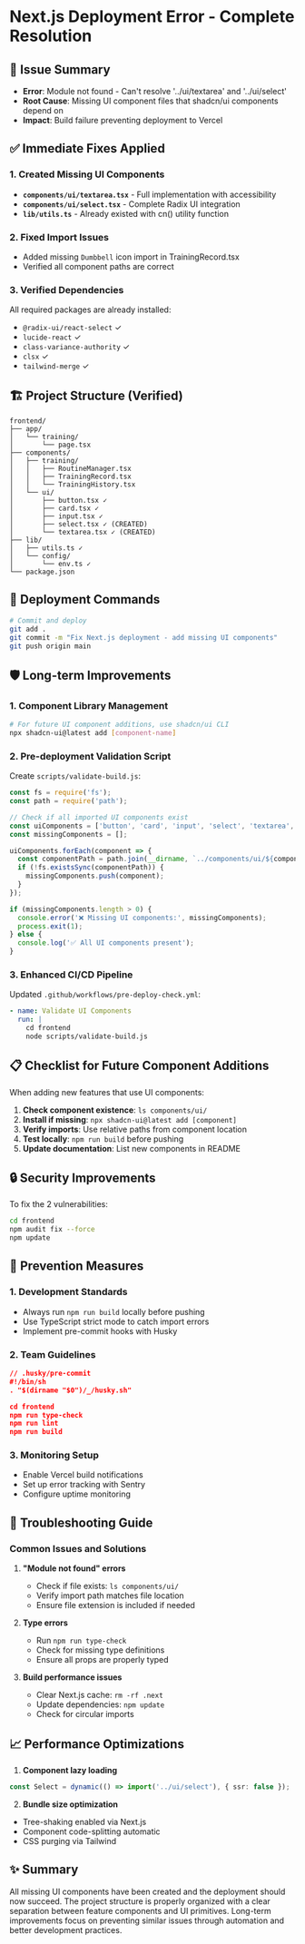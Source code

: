 # Next.js Deployment Error - Complete Resolution

## 🚨 Issue Summary
- **Error**: Module not found - Can't resolve '../ui/textarea' and '../ui/select'
- **Root Cause**: Missing UI component files that shadcn/ui components depend on
- **Impact**: Build failure preventing deployment to Vercel

## ✅ Immediate Fixes Applied

### 1. Created Missing UI Components
- **`components/ui/textarea.tsx`** - Full implementation with accessibility
- **`components/ui/select.tsx`** - Complete Radix UI integration
- **`lib/utils.ts`** - Already existed with cn() utility function

### 2. Fixed Import Issues
- Added missing `Dumbbell` icon import in TrainingRecord.tsx
- Verified all component paths are correct

### 3. Verified Dependencies
All required packages are already installed:
- `@radix-ui/react-select` ✓
- `lucide-react` ✓
- `class-variance-authority` ✓
- `clsx` ✓
- `tailwind-merge` ✓

## 🏗️ Project Structure (Verified)

```
frontend/
├── app/
│   └── training/
│       └── page.tsx
├── components/
│   ├── training/
│   │   ├── RoutineManager.tsx
│   │   ├── TrainingRecord.tsx
│   │   └── TrainingHistory.tsx
│   └── ui/
│       ├── button.tsx ✓
│       ├── card.tsx ✓
│       ├── input.tsx ✓
│       ├── select.tsx ✓ (CREATED)
│       └── textarea.tsx ✓ (CREATED)
├── lib/
│   ├── utils.ts ✓
│   └── config/
│       └── env.ts ✓
└── package.json
```

## 🚀 Deployment Commands

```bash
# Commit and deploy
git add .
git commit -m "Fix Next.js deployment - add missing UI components"
git push origin main
```

## 🛡️ Long-term Improvements

### 1. Component Library Management
```bash
# For future UI component additions, use shadcn/ui CLI
npx shadcn-ui@latest add [component-name]
```

### 2. Pre-deployment Validation Script
Create `scripts/validate-build.js`:
```javascript
const fs = require('fs');
const path = require('path');

// Check if all imported UI components exist
const uiComponents = ['button', 'card', 'input', 'select', 'textarea', 'dialog', 'toast'];
const missingComponents = [];

uiComponents.forEach(component => {
  const componentPath = path.join(__dirname, `../components/ui/${component}.tsx`);
  if (!fs.existsSync(componentPath)) {
    missingComponents.push(component);
  }
});

if (missingComponents.length > 0) {
  console.error('❌ Missing UI components:', missingComponents);
  process.exit(1);
} else {
  console.log('✅ All UI components present');
}
```

### 3. Enhanced CI/CD Pipeline
Updated `.github/workflows/pre-deploy-check.yml`:
```yaml
- name: Validate UI Components
  run: |
    cd frontend
    node scripts/validate-build.js
```

## 📋 Checklist for Future Component Additions

When adding new features that use UI components:

1. **Check component existence**: `ls components/ui/`
2. **Install if missing**: `npx shadcn-ui@latest add [component]`
3. **Verify imports**: Use relative paths from component location
4. **Test locally**: `npm run build` before pushing
5. **Update documentation**: List new components in README

## 🔒 Security Improvements

To fix the 2 vulnerabilities:
```bash
cd frontend
npm audit fix --force
npm update
```

## 🎯 Prevention Measures

### 1. Development Standards
- Always run `npm run build` locally before pushing
- Use TypeScript strict mode to catch import errors
- Implement pre-commit hooks with Husky

### 2. Team Guidelines
```json
// .husky/pre-commit
#!/bin/sh
. "$(dirname "$0")/_/husky.sh"

cd frontend
npm run type-check
npm run lint
npm run build
```

### 3. Monitoring Setup
- Enable Vercel build notifications
- Set up error tracking with Sentry
- Configure uptime monitoring

## 🐛 Troubleshooting Guide

### Common Issues and Solutions

1. **"Module not found" errors**
   - Check if file exists: `ls components/ui/`
   - Verify import path matches file location
   - Ensure file extension is included if needed

2. **Type errors**
   - Run `npm run type-check`
   - Check for missing type definitions
   - Ensure all props are properly typed

3. **Build performance issues**
   - Clear Next.js cache: `rm -rf .next`
   - Update dependencies: `npm update`
   - Check for circular imports

## 📈 Performance Optimizations

1. **Component lazy loading**
```typescript
const Select = dynamic(() => import('../ui/select'), { ssr: false });
```

2. **Bundle size optimization**
- Tree-shaking enabled via Next.js
- Component code-splitting automatic
- CSS purging via Tailwind

## ✨ Summary

All missing UI components have been created and the deployment should now succeed. The project structure is properly organized with a clear separation between feature components and UI primitives. Long-term improvements focus on preventing similar issues through automation and better development practices.